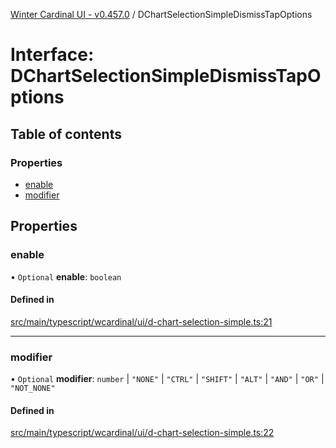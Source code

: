 [Winter Cardinal UI - v0.457.0](../index.md) / DChartSelectionSimpleDismissTapOptions

# Interface: DChartSelectionSimpleDismissTapOptions

## Table of contents

### Properties

- [enable](DChartSelectionSimpleDismissTapOptions.md#enable)
- [modifier](DChartSelectionSimpleDismissTapOptions.md#modifier)

## Properties

### enable

• `Optional` **enable**: `boolean`

#### Defined in

[src/main/typescript/wcardinal/ui/d-chart-selection-simple.ts:21](https://github.com/winter-cardinal/winter-cardinal-ui/blob/v0.457.0/src/main/typescript/wcardinal/ui/d-chart-selection-simple.ts#L21)

___

### modifier

• `Optional` **modifier**: `number` \| ``"NONE"`` \| ``"CTRL"`` \| ``"SHIFT"`` \| ``"ALT"`` \| ``"AND"`` \| ``"OR"`` \| ``"NOT_NONE"``

#### Defined in

[src/main/typescript/wcardinal/ui/d-chart-selection-simple.ts:22](https://github.com/winter-cardinal/winter-cardinal-ui/blob/v0.457.0/src/main/typescript/wcardinal/ui/d-chart-selection-simple.ts#L22)
